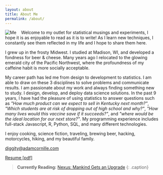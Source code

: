 ```yaml
---
layout: about
title: About Me
permalink: /about/
---
```

<img src="http://adamcornille.com/images/AdamCornille_Circle_sm.png" alt="Me" style="float: left;margin-right: 16px;">
Welcome to my outlet for statistical musings and experiments, I hope it is as enjoyable to read as it is to write! As I learn new techniques, I constantly see them reflected in my life and I hope to share them here.

I grew up in the frosty Midwest. I studied at Madison, WI, and developed a fondness for beer & cheese. Many years ago I relocated to the glowing emerald city of the Pacific Northwest, where the profoundness of my caffeine habit is more socially acceptable.

My career path has led me from design to development to statistics. I am able to draw on these 3 disciplines to solve problems and communicate results. I am passionate about my work and always finding something new to study. I design, develop, and deploy data science solutions. In the past 9 years, I have had the pleasure of using statistics to answer questions such as _"How much product can we expect to sell in Kentucky next month?"_, _"Which students are at risk of dropping out of high school and why?"_, _"How many lives would this vaccine save if it succeeds?"_, and _"where would be the ideal location for our next store?"_. My programming experience includes full-stack Javascript, R, Python, SQL, and many different technologies.

I enjoy cooking, science fiction, traveling, brewing beer, hacking, motorcycles, hiking, and my beautiful family.

[diggity@adamcornille.com](mailto:diggity+website@adamcornille.com)

<a href="http://adamcornille.com/docs/Adam_Cornille.pdf" target="_blank">Resume [pdf]</a>

> **Currently Reading:** <a href="https://www.goodreads.com/book/show/13642710-nexus" target="_blank">Nexus: Mankind Gets an Upgrade</a>
{: .caption}